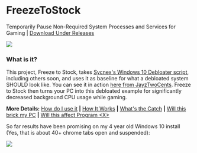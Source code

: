 # FreezeToStock
Temporarily Pause Non-Required System Processes and Services for Gaming | [Download Under Releases](https://github.com/rcmaehl/FreezeToStock/releases)

![](https://i.imgur.com/9vd5xNP.png)

### What is it?
This project, Freeze to Stock, takes [Sycnex's Windows 10 Debloater script](https://github.com/Sycnex/Windows10Debloater), including others soon, and uses it as baseline for what a debloated system SHOULD look like. You can see it in action [here from JayzTwoCents](https://youtu.be/DcDgV-1zDKs?t=859). Freeze to Stock then turns your PC into this debloated example for significantly decreased background CPU usage while gaming.

**More Details:** [How do I use it](https://github.com/rcmaehl/FreezeToStock/wiki/How-do-I-use-it) **|** [How It Works](https://github.com/rcmaehl/FreezeToStock/wiki/How-it-Works) **|** [What's the Catch](https://github.com/rcmaehl/FreezeToStock/wiki/What's-the-Catch) **|** [Will this brick my PC](https://github.com/rcmaehl/FreezeToStock/wiki/Will-this-brick-my-PC) **|** [Will this affect Program \<X>](https://github.com/rcmaehl/FreezeToStock/wiki/Will-this-affect-Program-X)

So far results have been promising on my 4 year old Windows 10 install (Yes, that is about 40+ chrome tabs open and suspended):

![](https://i.imgur.com/LilskjJ.png)

